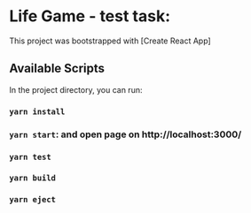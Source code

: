 # Life Game - test task:

This project was bootstrapped with [Create React App]

## Available Scripts

In the project directory, you can run:

### `yarn install`
### `yarn start`: and open page on http://localhost:3000/ 
### `yarn test`

### `yarn build`
### `yarn eject`
